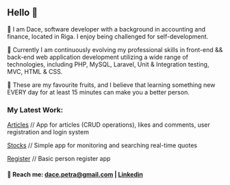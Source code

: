 ## Hello 🍉

🍏 I am Dace, software developer with a background in accounting and finance, located in Riga. I enjoy being challenged for self-development.

🍒 Currently I am continuously evolving my professional skills in front-end && back-end web 
application development utilizing a wide range of technologies, including PHP, MySQL, Laravel, 
Unit & Integration testing, MVC, HTML & CSS.

🍋 These are my favourite fruits, and I believe that learning something new EVERY day for at least 15 minutes can make you a better person. 

### My Latest Work:

[Articles](https://github.com/dacePetra/2022-02-24-friends) // App for articles (CRUD operations), likes and comments, user registration and login system

[Stocks](https://github.com/dacePetra/2022-02-11-stocks) // Simple app for monitoring and searching real-time quotes

[Register](https://github.com/dacePetra/2022-02-20-person-register) // Basic person register app






#### 🙌 Reach me: dace.petra@gmail.com |  [Linkedin](https://www.linkedin.com/in/dace-petra/)





<!--
**dacePetra/dacePetra** is a ✨ _special_ ✨ repository because 
its `README.md` (this file) appears on your GitHub profile.

Here are some ideas to get you started:

- 🔭 I’m currently working on ...
- 🌱 I’m currently learning ...
- 👯 I’m looking to collaborate on ...
- 🤔 I’m looking for help with ...
- 💬 Ask me about ...
- 📫 How to reach me: ...
- 😄 Pronouns: ...
- ⚡ Fun fact: ...


-->
